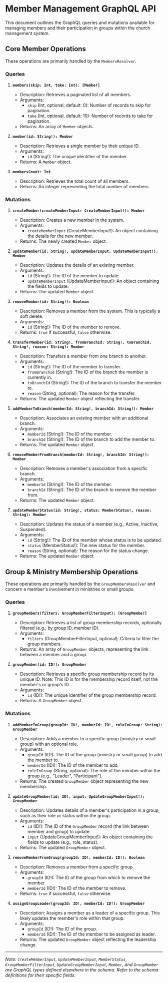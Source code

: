 # Member Management GraphQL API

This document outlines the GraphQL queries and mutations available for managing members and their participation in groups within the church management system.

## Core Member Operations

These operations are primarily handled by the `MembersResolver`.

### Queries

1.  **`members(skip: Int, take: Int): [Member]`**
    *   Description: Retrieves a paginated list of all members.
    *   Arguments:
        *   `skip` (Int, optional, default: 0): Number of records to skip for pagination.
        *   `take` (Int, optional, default: 10): Number of records to take for pagination.
    *   Returns: An array of `Member` objects.

2.  **`member(id: String!): Member`**
    *   Description: Retrieves a single member by their unique ID.
    *   Arguments:
        *   `id` (String!): The unique identifier of the member.
    *   Returns: A `Member` object.

3.  **`membersCount: Int`**
    *   Description: Retrieves the total count of all members.
    *   Returns: An integer representing the total number of members.

### Mutations

1.  **`createMember(createMemberInput: CreateMemberInput!): Member`**
    *   Description: Creates a new member in the system.
    *   Arguments:
        *   `createMemberInput` (CreateMemberInput!): An object containing the details for the new member.
    *   Returns: The newly created `Member` object.

2.  **`updateMember(id: String!, updateMemberInput: UpdateMemberInput!): Member`**
    *   Description: Updates the details of an existing member.
    *   Arguments:
        *   `id` (String!): The ID of the member to update.
        *   `updateMemberInput` (UpdateMemberInput!): An object containing the fields to update.
    *   Returns: The updated `Member` object.

3.  **`removeMember(id: String!): Boolean`**
    *   Description: Removes a member from the system. This is typically a soft delete.
    *   Arguments:
        *   `id` (String!): The ID of the member to remove.
    *   Returns: `true` if successful, `false` otherwise.

4.  **`transferMember(id: String!, fromBranchId: String!, toBranchId: String!, reason: String): Member`**
    *   Description: Transfers a member from one branch to another.
    *   Arguments:
        *   `id` (String!): The ID of the member to transfer.
        *   `fromBranchId` (String!): The ID of the branch the member is currently in.
        *   `toBranchId` (String!): The ID of the branch to transfer the member to.
        *   `reason` (String, optional): The reason for the transfer.
    *   Returns: The updated `Member` object reflecting the transfer.

5.  **`addMemberToBranch(memberId: String!, branchId: String!): Member`**
    *   Description: Associates an existing member with an additional branch.
    *   Arguments:
        *   `memberId` (String!): The ID of the member.
        *   `branchId` (String!): The ID of the branch to add the member to.
    *   Returns: The updated `Member` object.

6.  **`removeMemberFromBranch(memberId: String!, branchId: String!): Member`**
    *   Description: Removes a member's association from a specific branch.
    *   Arguments:
        *   `memberId` (String!): The ID of the member.
        *   `branchId` (String!): The ID of the branch to remove the member from.
    *   Returns: The updated `Member` object.

7.  **`updateMemberStatus(id: String!, status: MemberStatus!, reason: String): Member`**
    *   Description: Updates the status of a member (e.g., Active, Inactive, Suspended).
    *   Arguments:
        *   `id` (String!): The ID of the member whose status is to be updated.
        *   `status` (MemberStatus!): The new status for the member.
        *   `reason` (String, optional): The reason for the status change.
    *   Returns: The updated `Member` object.

## Group & Ministry Membership Operations

These operations are primarily handled by the `GroupMembersResolver` and concern a member's involvement in ministries or small groups.

### Queries

1.  **`groupMembers(filters: GroupMemberFilterInput): [GroupMember]`**
    *   Description: Retrieves a list of group membership records, optionally filtered (e.g., by group ID, member ID).
    *   Arguments:
        *   `filters` (GroupMemberFilterInput, optional): Criteria to filter the group members.
    *   Returns: An array of `GroupMember` objects, representing the link between a member and a group.

2.  **`groupMember(id: ID!): GroupMember`**
    *   Description: Retrieves a specific group membership record by its unique ID. Note: This ID is for the membership record itself, not the member's or group's ID.
    *   Arguments:
        *   `id` (ID!): The unique identifier of the group membership record.
    *   Returns: A `GroupMember` object.

### Mutations

1.  **`addMemberToGroup(groupId: ID!, memberId: ID!, roleInGroup: String): GroupMember`**
    *   Description: Adds a member to a specific group (ministry or small group) with an optional role.
    *   Arguments:
        *   `groupId` (ID!): The ID of the group (ministry or small group) to add the member to.
        *   `memberId` (ID!): The ID of the member to add.
        *   `roleInGroup` (String, optional): The role of the member within the group (e.g., "Leader", "Participant").
    *   Returns: The created `GroupMember` object representing the new membership.

2.  **`updateGroupMember(id: ID!, input: UpdateGroupMemberInput!): GroupMember`**
    *   Description: Updates details of a member's participation in a group, such as their role or status within the group.
    *   Arguments:
        *   `id` (ID!): The ID of the `GroupMember` record (the link between member and group) to update.
        *   `input` (UpdateGroupMemberInput!): An object containing the fields to update (e.g., role, status).
    *   Returns: The updated `GroupMember` object.

3.  **`removeMemberFromGroup(groupId: ID!, memberId: ID!): Boolean`**
    *   Description: Removes a member from a specific group.
    *   Arguments:
        *   `groupId` (ID!): The ID of the group from which to remove the member.
        *   `memberId` (ID!): The ID of the member to remove.
    *   Returns: `true` if successful, `false` otherwise.

4.  **`assignGroupLeader(groupId: ID!, memberId: ID!): GroupMember`**
    *   Description: Assigns a member as a leader of a specific group. This likely updates the member's role within that group.
    *   Arguments:
        *   `groupId` (ID!): The ID of the group.
        *   `memberId` (ID!): The ID of the member to be assigned as leader.
    *   Returns: The updated `GroupMember` object reflecting the leadership change.

---

*Note: `CreateMemberInput`, `UpdateMemberInput`, `MemberStatus`, `GroupMemberFilterInput`, `UpdateGroupMemberInput`, `Member`, and `GroupMember` are GraphQL types defined elsewhere in the schema. Refer to the schema definitions for their specific fields.*
